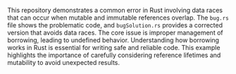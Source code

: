 This repository demonstrates a common error in Rust involving data races that can occur when mutable and immutable references overlap.  The `bug.rs` file shows the problematic code, and `bugSolution.rs` provides a corrected version that avoids data races.  The core issue is improper management of borrowing, leading to undefined behavior. Understanding how borrowing works in Rust is essential for writing safe and reliable code. This example highlights the importance of carefully considering reference lifetimes and mutability to avoid unexpected results.